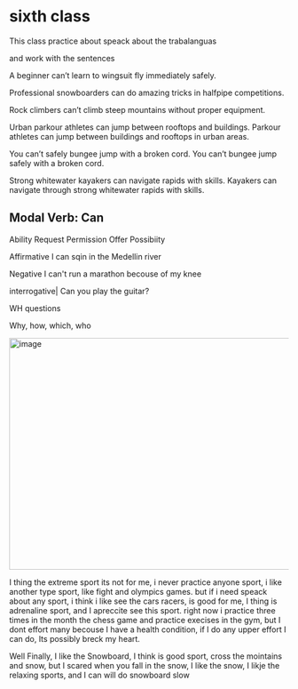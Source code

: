 # sixth class

This class practice about speack about the trabalanguas 

and work with the sentences

A beginner can’t learn to wingsuit fly immediately safely.

Professional snowboarders can do amazing tricks in halfpipe competitions.

Rock climbers can’t climb steep mountains without proper equipment.

Urban parkour athletes can jump between rooftops and buildings.
Parkour athletes can jump between buildings and rooftops in urban areas.

You can’t safely bungee jump with a broken cord.
You can’t bungee jump safely with a broken cord.

Strong whitewater kayakers can navigate rapids with skills.
Kayakers can navigate through strong whitewater rapids with skills.


## Modal Verb: Can

Ability
Request
Permission
Offer
Possibiity

Affirmative
I can sqin in the Medellin river

Negative
I can't run a marathon becouse of my knee

interrogative|
Can you play the guitar?


WH questions

Why, how, which, who 

<img width="721" height="417" alt="image" src="https://github.com/user-attachments/assets/cbd79f2a-110a-48d9-90ad-1855df514a97" />

I thing the extreme sport its not for me, i never practice anyone sport, i like another type sport, like fight and olympics games. but if i need speack about any sport, i think i like see the cars racers, is good for me, I thing is adrenaline sport, and I apreccite see this sport. right now i practice three times in the month the chess game and practice execises in the gym, but I dont effort many becouse I have a health condition, if I do any upper effort I can do, Its possibly breck my heart.

Well Finally, I like the Snowboard, I think is good sport, cross the mointains and snow, but I scared when you fall in the snow, I like the snow, I likje the relaxing sports, and I can will do snowboard slow
